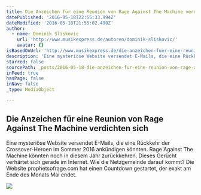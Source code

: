 ```yaml
---
title: Die Anzeichen für eine Reunion von Rage Against The Machine verdichten sich
datePublished: '2016-05-18T22:55:33.994Z'
dateModified: '2016-05-18T21:55:02.490Z'
author:
  - name: Dominik Sliskovic
    url: 'http://www.musikexpress.de/autoren/dominik-sliskovic/'
    avatar: {}
isBasedOnUrl: 'http://www.musikexpress.de/die-anzeichen-fuer-eine-reunion-von-rage-against-the-machine-verdichten-sich-552067/'
description: 'Eine mysteriöse Website versendet E-Mails, die eine Rückkehr der Crossover-Heroen im Sommer 2016 ankündigen könnten. Rage Against The Machine könnten noch in diesem Jahr zurückkehren. Dieses Gerücht verhärtet sich gerade im Internet. Wie die Netzgemeinde darauf kommt? Die Website prophetsofrage.com hat einen Countdown gestartet, der exakt am Ende des Monats Mai endet.'
starred: false
sourcePath: _posts/2016-05-18-die-anzeichen-fur-eine-reunion-von-rage-against-the-machine.md
inFeed: true
hasPage: false
inNav: false
_type: MediaObject

---
```

<article style=""><h1>Die Anzeichen für eine Reunion von Rage Against The Machine verdichten sich</h1><p>Eine mysteriöse Website versendet E-Mails, die eine Rückkehr der Crossover-Heroen im Sommer 2016 ankündigen könnten. Rage Against The Machine könnten noch in diesem Jahr zurückkehren. Dieses Gerücht verhärtet sich gerade im Internet. Wie die Netzgemeinde darauf kommt? Die Website prophetsofrage.com hat einen Countdown gestartet, der exakt am Ende des Monats Mai endet.</p><img src="http://www.musikexpress.de/wp-content/uploads/2016/05/18/11/ratm_zack_de_la_rocha_tom_morello.jpg" /></article>